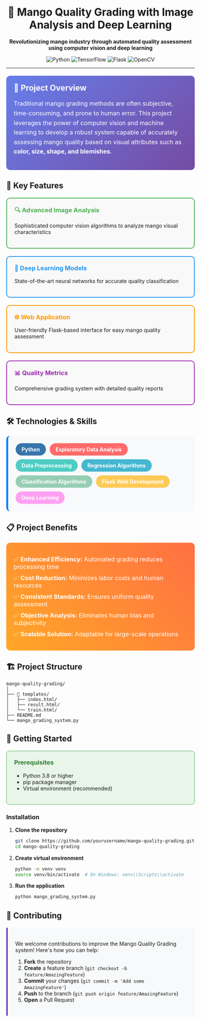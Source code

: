 <div align="center">
  <h1>🥭 Mango Quality Grading with Image Analysis and Deep Learning</h1>
  
  <p>
    <strong>Revolutionizing mango industry through automated quality assessment using computer vision and deep learning</strong>
  </p>
  
  <div>
    <img src="https://img.shields.io/badge/Python-3776AB?style=for-the-badge&logo=python&logoColor=white" alt="Python">
    <img src="https://img.shields.io/badge/TensorFlow-FF6F00?style=for-the-badge&logo=tensorflow&logoColor=white" alt="TensorFlow">
    <img src="https://img.shields.io/badge/Flask-000000?style=for-the-badge&logo=flask&logoColor=white" alt="Flask">
    <img src="https://img.shields.io/badge/OpenCV-27338e?style=for-the-badge&logo=OpenCV&logoColor=white" alt="OpenCV">
  </div>
</div>

---

<div style="background: linear-gradient(135deg, #667eea 0%, #764ba2 100%); padding: 20px; border-radius: 10px; color: white; margin: 20px 0;">
  <h2 style="color: white; margin-top: 0;">🎯 Project Overview</h2>
  <p style="font-size: 16px; line-height: 1.6;">
    Traditional mango grading methods are often subjective, time-consuming, and prone to human error. This project leverages the power of computer vision and machine learning to develop a robust system capable of accurately assessing mango quality based on visual attributes such as <strong>color, size, shape, and blemishes</strong>.
  </p>
</div>

## 🚀 Key Features

<div style="display: grid; grid-template-columns: repeat(auto-fit, minmax(300px, 1fr)); gap: 20px; margin: 20px 0;">
  <div style="border: 2px solid #4CAF50; border-radius: 10px; padding: 20px; background: #f9f9f9;">
    <h3 style="color: #4CAF50; margin-top: 0;">🔍 Advanced Image Analysis</h3>
    <p>Sophisticated computer vision algorithms to analyze mango visual characteristics</p>
  </div>
  
  <div style="border: 2px solid #2196F3; border-radius: 10px; padding: 20px; background: #f9f9f9;">
    <h3 style="color: #2196F3; margin-top: 0;">🧠 Deep Learning Models</h3>
    <p>State-of-the-art neural networks for accurate quality classification</p>
  </div>
  
  <div style="border: 2px solid #FF9800; border-radius: 10px; padding: 20px; background: #f9f9f9;">
    <h3 style="color: #FF9800; margin-top: 0;">🌐 Web Application</h3>
    <p>User-friendly Flask-based interface for easy mango quality assessment</p>
  </div>
  
  <div style="border: 2px solid #9C27B0; border-radius: 10px; padding: 20px; background: #f9f9f9;">
    <h3 style="color: #9C27B0; margin-top: 0;">📊 Quality Metrics</h3>
    <p>Comprehensive grading system with detailed quality reports</p>
  </div>
</div>

## 🛠️ Technologies & Skills

<div style="background: #f8f9fa; padding: 20px; border-radius: 10px; border-left: 5px solid #007bff;">
  <div style="display: flex; flex-wrap: wrap; gap: 10px;">
    <span style="background: #3776ab; color: white; padding: 8px 16px; border-radius: 20px; font-weight: bold;">Python</span>
    <span style="background: #ff6b6b; color: white; padding: 8px 16px; border-radius: 20px; font-weight: bold;">Exploratory Data Analysis</span>
    <span style="background: #4ecdc4; color: white; padding: 8px 16px; border-radius: 20px; font-weight: bold;">Data Preprocessing</span>
    <span style="background: #45b7d1; color: white; padding: 8px 16px; border-radius: 20px; font-weight: bold;">Regression Algorithms</span>
    <span style="background: #96ceb4; color: white; padding: 8px 16px; border-radius: 20px; font-weight: bold;">Classification Algorithms</span>
    <span style="background: #feca57; color: white; padding: 8px 16px; border-radius: 20px; font-weight: bold;">Flask Web Development</span>
    <span style="background: #ff9ff3; color: white; padding: 8px 16px; border-radius: 20px; font-weight: bold;">Deep Learning</span>
  </div>
</div>

## 📋 Project Benefits

<div style="background: linear-gradient(45deg, #FFA726, #FF7043); padding: 20px; border-radius: 10px; color: white; margin: 20px 0;">
  <ul style="list-style: none; padding: 0;">
    <li style="margin: 10px 0; font-size: 16px;">✅ <strong>Enhanced Efficiency:</strong> Automated grading reduces processing time</li>
    <li style="margin: 10px 0; font-size: 16px;">✅ <strong>Cost Reduction:</strong> Minimizes labor costs and human resources</li>
    <li style="margin: 10px 0; font-size: 16px;">✅ <strong>Consistent Standards:</strong> Ensures uniform quality assessment</li>
    <li style="margin: 10px 0; font-size: 16px;">✅ <strong>Objective Analysis:</strong> Eliminates human bias and subjectivity</li>
    <li style="margin: 10px 0; font-size: 16px;">✅ <strong>Scalable Solution:</strong> Adaptable for large-scale operations</li>
  </ul>
</div>

## 🏗️ Project Structure

```
mango-quality-grading/
│
├── 📁 templates/
│   ├── index.html/                
│   ├── result.html/              
│   └── train.html/               
├── README.md
└── mango_grading_system.py
```

## 🚀 Getting Started

<div style="background: #e8f5e8; border: 1px solid #4caf50; border-radius: 8px; padding: 20px; margin: 20px 0;">
  <h3 style="color: #2e7d32; margin-top: 0;">Prerequisites</h3>
  <ul>
    <li>Python 3.8 or higher</li>
    <li>pip package manager</li>
    <li>Virtual environment (recommended)</li>
  </ul>
</div>

### Installation

1. **Clone the repository**
   ```bash
   git clone https://github.com/yourusername/mango-quality-grading.git
   cd mango-quality-grading
   ```

2. **Create virtual environment**
   ```bash
   python -m venv venv
   source venv/bin/activate  # On Windows: venv\\Scripts\\activate
   ```

3. **Run the application**
   ```bash
   python mango_grading_system.py
   ```

## 🤝 Contributing

<div style="background: #f8f9fa; border-left: 4px solid #6f42c1; padding: 20px; margin: 20px 0;">
  <p>We welcome contributions to improve the Mango Quality Grading system! Here's how you can help:</p>
  
  <ol>
    <li><strong>Fork</strong> the repository</li>
    <li><strong>Create</strong> a feature branch (<code>git checkout -b feature/AmazingFeature</code>)</li>
    <li><strong>Commit</strong> your changes (<code>git commit -m 'Add some AmazingFeature'</code>)</li>
    <li><strong>Push</strong> to the branch (<code>git push origin feature/AmazingFeature</code>)</li>
    <li><strong>Open</strong> a Pull Request</li>
  </ol>
</div>

